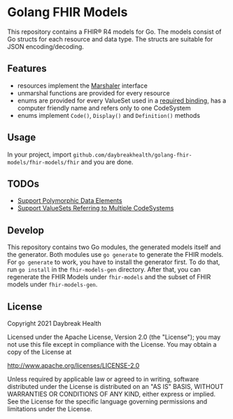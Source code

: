 # Golang FHIR Models

This repository contains a FHIR® R4 models for Go. The models consist of Go structs for each resource and data type. The structs are suitable for JSON encoding/decoding.

## Features

* resources implement the [Marshaler][1] interface
* unmarshal functions are provided for every resource
* enums are provided for every ValueSet used in a [required binding][2], has a computer friendly name and refers only to one CodeSystem
* enums implement `Code()`, `Display()` and `Definition()` methods

## Usage

In your project, import `github.com/daybreakhealth/golang-fhir-models/fhir-models/fhir` and you are done.

## TODOs

* [Support Polymorphic Data Elements](https://github.com/samply/golang-fhir-models/issues/1)
* [Support ValueSets Referring to Multiple CodeSystems](https://github.com/samply/golang-fhir-models/issues/2)

## Develop

This repository contains two Go modules, the generated models itself and the generator. Both modules use `go generate` to generate the FHIR models. For `go generate` to work, you have to install the generator first. To do that, run `go install` in the `fhir-models-gen` directory. After that, you can regenerate the FHIR Models under `fhir-models` and the subset of FHIR models under `fhir-models-gen`.

## License

Copyright 2021 Daybreak Health

Licensed under the Apache License, Version 2.0 (the "License"); you may not use this file except in compliance with the License. You may obtain a copy of the License at

http://www.apache.org/licenses/LICENSE-2.0

Unless required by applicable law or agreed to in writing, software distributed under the License is distributed on an "AS IS" BASIS, WITHOUT WARRANTIES OR CONDITIONS OF ANY KIND, either express or implied. See the License for the specific language governing permissions and limitations under the License.

[1]: <https://golang.org/pkg/encoding/json/#Marshaler>
[2]: <https://www.hl7.org/fhir/terminologies.html#strength>
